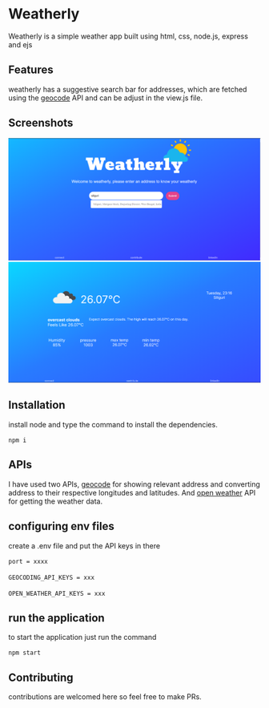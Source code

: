 # Weatherly

Weatherly is a simple weather app built using html, css, node.js, express and ejs

## Features
weatherly has a suggestive search bar for addresses, which are fetched using the [geocode](https://geocode.maps.co/) API and can be adjust in the view.js file.

## Screenshots
![example_image](public/screenshot/screenshot_1.png)
![example_image](public/screenshot/screenshot_2.png)

## Installation

install node and type the command to install the dependencies.

```
npm i
```

## APIs
I have used two APIs, [geocode](https://geocode.maps.co/) for showing relevant address and converting address to their respective longitudes and latitudes. And [open weather](https://openweathermap.org/api) API for getting the weather data.

## configuring env files
create a .env file and put the API keys in there
```
port = xxxx

GEOCODING_API_KEYS = xxx

OPEN_WEATHER_API_KEYS = xxx
```
## run the application
to start the application just run the command
```
npm start
```
## Contributing

contributions are welcomed here so feel free to make PRs.